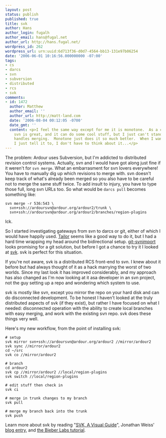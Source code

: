 ```yaml
---
layout: post
status: publish
published: true
title: svk
author: Hans
author_login: fugalh
author_email: hans@fugal.net
author_url: http://hans.fugal.net/
wordpress_id: 262
wordpress_url: urn:uuid:6d713f36-d0d7-4564-bb13-131e97b06254
date: '2006-06-01 10:16:56.000000000 -07:00'
tags:
- cs
- darcs
- svn
- subversion
- distributed
- rcs
- svk
comments:
- id: 1472
  author: Matthew
  author_email: ''
  author_url: http://matt-land.com
  date: '2006-08-04 00:12:05 -0700'
  date_gmt: ''
  content: <p>I feel the same way except for me it is monotone.  As a cvs replacement,
    svn is great, and it can do some cool stuff, but I just can't stand the way it
    handles merging.  Monotone just does it so much better.  When I want to merge,
    I just tell it to, I don't have to think about it...</p>
---
```

<p>The problem: Ardour uses Subversion, but I'm addicted to distributed revision
control systems. Actually, svn and I would have got along just fine if it
weren't for <code>svn merge</code>. What an embarrasment for svn lovers everywhere! You
have to manually dig up which revisions to merge with. svn doesn't keep track
of what's already been merged so you also have to be careful not to merge the
same stuff twice. To add insult to injury, you have to type those full, long
svn URLs too. So what would be <code>darcs pull</code> becomes something like:</p>

<pre><code>svn merge -r 536:543 \
  svn+ssh://ardoursvn@ardour.org/ardour2/trunk \
  svn+ssh://ardoursvn@ardour.org/ardour2/branches/region-plugins
</code></pre>

<p>Ick.</p>

<p>So I started investigating gateways from svn to darcs or git, either of which I would have happily used. <a href="http://www.darcs.net/DarcsWiki/Tailor/VersionOne">Tailor</a> seems like a good way to do it, but I had a hard time wrapping my head around the bidirectional setup. <a href="http://www.kernel.org/pub/software/scm/git/docs/git-svnimport.html">git-svnimport</a> looks promising for a git solution, but before I got a chance to try it I looked at <a href="http://svk.elixus.org/">svk</a>. svk is perfect for this situation.</p>

<p>If you're not aware, svk is a distributed RCS front-end to svn. I knew about it
before but had always thought of it as a hack marrying the worst of two worlds.
Since my last look it has improved considerably, and my approach has also
changed as I'm now looking at it asa developer in an svn project, not the guy
setting up a repo and wondering which system to use.</p>

<p>svk is mostly like svn, except you mirror the repo on your hard disk and can do
disconnected development. To be honest I haven't looked at the truly
distributed aspects of svk (if they exist), but rather I have focused on what I
needed: disconnected operation with the ability to create local branches with
easy merging, and work with the existing svn repo. svk does these things very
well. </p>

<p>Here's my new workflow, from the point of installing svk:</p>

<pre><code># setup
svk mirror svn+ssh://ardoursvn@ardour.org/ardour2 //mirror/ardour2
svk sync //mirror/ardour2
cd ~/src
svk co //mirror/ardour2

# branch
cd ardour2
svk cp //mirror/ardour2 //local/region-plugins
svk switch //local/region-plugins

# edit stuff then check in
svk ci

# merge in trunk changes to my branch
svk pull

# merge my branch back into the trunk
svk push
</code></pre>

<p>Learn more about svk by reading "<a href="http://pickscrape.woobling.org/svk-visual-guide.pdf">SVK, A Visual Guide</a>", Jonathan Weiss' <a href="http://blog.innerewut.de/articles/2005/05/24/decentralized-version-control-with-svk">blog entry</a>, and <a href="http://www.bieberlabs.com/wordpress/svk-tutorials/">the Bieber Labs tutorial</a>.</p>
